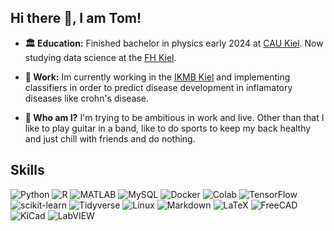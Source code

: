 ## Hi there 👋, I am Tom!

- **🏛️ Education:** Finished bachelor in physics early 2024 at [CAU Kiel](https://www.uni-kiel.de/de/). Now studying data science at the [FH Kiel](https://www.fh-kiel.de/startseite/). 

- **🔭 Work:** Im currently working in the [IKMB Kiel](https://www.ikmb.uni-kiel.de/) and implementing classifiers in order to predict disease development in inflamatory diseases like crohn's disease. 

- **🤔 Who am I?** I'm trying to be ambitious in work and live. Other than that I like to play guitar in a band, like to do sports to keep my back healthy and just chill with friends and do nothing.


## Skills
![Python](https://img.shields.io/badge/Python-FFD43B?style=for-the-badge&logo=python&logoColor=blue)
![R](https://img.shields.io/badge/R-276DC3?style=for-the-badge&logo=r&logoColor=white)
![MATLAB](https://img.shields.io/badge/MATLAB-0076A8?style=for-the-badge&logo=mathworks&logoColor=white)
![MySQL](https://img.shields.io/badge/MySQL-005C84?style=for-the-badge&logo=mysql&logoColor=white)
![Docker](https://img.shields.io/badge/Docker-2496ED?style=for-the-badge&logo=docker&logoColor=white)
![Colab](https://img.shields.io/badge/Colab-F9AB00?style=for-the-badge&logo=google-colab&logoColor=white)
![TensorFlow](https://img.shields.io/badge/TensorFlow-FF6F00?style=for-the-badge&logo=tensorflow&logoColor=white)
![scikit-learn](https://img.shields.io/badge/scikit--learn-F7931E?style=for-the-badge&logo=scikit-learn&logoColor=white)
![Tidyverse](https://img.shields.io/badge/Tidyverse-1A162D?style=for-the-badge&logo=tidyverse&logoColor=white)
![Linux](https://img.shields.io/badge/Linux-FCC624?style=for-the-badge&logo=linux&logoColor=black)
![Markdown](https://img.shields.io/badge/Markdown-000000?style=for-the-badge&logo=markdown&logoColor=white)
![LaTeX](https://img.shields.io/badge/LaTeX-008080?style=for-the-badge&logo=latex&logoColor=white)
![FreeCAD](https://img.shields.io/badge/FreeCAD-005288?style=for-the-badge&logo=freecad&logoColor=white)
![KiCad](https://img.shields.io/badge/KiCad-314CB0?style=for-the-badge&logo=kicad&logoColor=white)
![LabVIEW](https://img.shields.io/badge/LabVIEW-FFDB00?style=for-the-badge&logo=labview&logoColor=black)